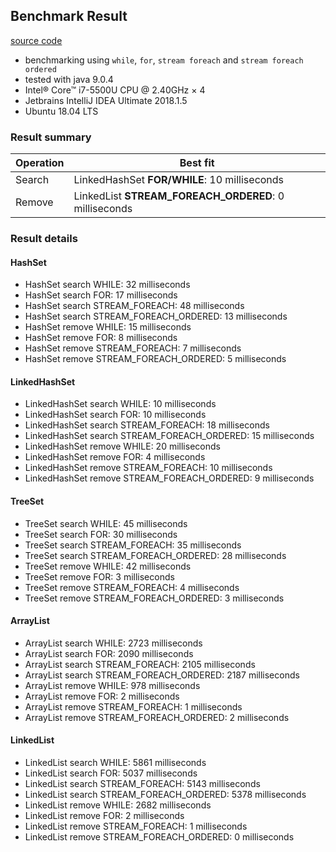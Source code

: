 ## Benchmark Result
[source code](src/main/SetListPerformanceTest.java)
- benchmarking using ```while```, ```for```, ```stream foreach``` and ```stream foreach ordered```
 - tested with java 9.0.4
 - Intel® Core™ i7-5500U CPU @ 2.40GHz × 4
 - Jetbrains IntelliJ IDEA Ultimate 2018.1.5
 - Ubuntu 18.04 LTS
### Result summary

| Operation  | Best fit |
| ------------- | ------------- |
| Search  | LinkedHashSet **FOR/WHILE**: 10 milliseconds |
| Remove | LinkedList **STREAM_FOREACH_ORDERED**: 0 milliseconds|



### Result details
#### HashSet
 - HashSet search WHILE: 32 milliseconds
 - HashSet search FOR: 17 milliseconds
 - HashSet search STREAM_FOREACH: 48 milliseconds
 - HashSet search STREAM_FOREACH_ORDERED: 13 milliseconds
 - HashSet remove WHILE: 15 milliseconds
 - HashSet remove FOR: 8 milliseconds
 - HashSet remove STREAM_FOREACH: 7 milliseconds
 - HashSet remove STREAM_FOREACH_ORDERED: 5 milliseconds

#### LinkedHashSet
 - LinkedHashSet search WHILE: 10 milliseconds
 - LinkedHashSet search FOR: 10 milliseconds
 - LinkedHashSet search STREAM_FOREACH: 18 milliseconds
 - LinkedHashSet search STREAM_FOREACH_ORDERED: 15 milliseconds
 - LinkedHashSet remove WHILE: 20 milliseconds
 - LinkedHashSet remove FOR: 4 milliseconds
 - LinkedHashSet remove STREAM_FOREACH: 10 milliseconds
 - LinkedHashSet remove STREAM_FOREACH_ORDERED: 9 milliseconds

#### TreeSet
 - TreeSet search WHILE: 45 milliseconds
 - TreeSet search FOR: 30 milliseconds
 - TreeSet search STREAM_FOREACH: 35 milliseconds
 - TreeSet search STREAM_FOREACH_ORDERED: 28 milliseconds
 - TreeSet remove WHILE: 42 milliseconds
 - TreeSet remove FOR: 3 milliseconds
 - TreeSet remove STREAM_FOREACH: 4 milliseconds
 - TreeSet remove STREAM_FOREACH_ORDERED: 3 milliseconds

#### ArrayList
 - ArrayList search WHILE: 2723 milliseconds
 - ArrayList search FOR: 2090 milliseconds
 - ArrayList search STREAM_FOREACH: 2105 milliseconds
 - ArrayList search STREAM_FOREACH_ORDERED: 2187 milliseconds
 - ArrayList remove WHILE: 978 milliseconds
 - ArrayList remove FOR: 2 milliseconds
 - ArrayList remove STREAM_FOREACH: 1 milliseconds
 - ArrayList remove STREAM_FOREACH_ORDERED: 2 milliseconds

#### LinkedList
 - LinkedList search WHILE: 5861 milliseconds
 - LinkedList search FOR: 5037 milliseconds
 - LinkedList search STREAM_FOREACH: 5143 milliseconds
 - LinkedList search STREAM_FOREACH_ORDERED: 5378 milliseconds
 - LinkedList remove WHILE: 2682 milliseconds
 - LinkedList remove FOR: 2 milliseconds
 - LinkedList remove STREAM_FOREACH: 1 milliseconds
 - LinkedList remove STREAM_FOREACH_ORDERED: 0 milliseconds


